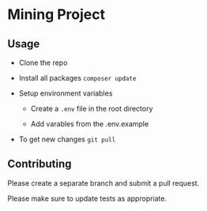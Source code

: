 

# Mining Project


## Usage

- Clone the repo

- Install all packages `composer update`

- Setup environment variables

  - Create a `.env` file in the root directory

  - Add varables from the .env.example

- To get new changes `git pull`

## Contributing

Please create a separate branch and submit a pull request.

Please make sure to update tests as appropriate.
